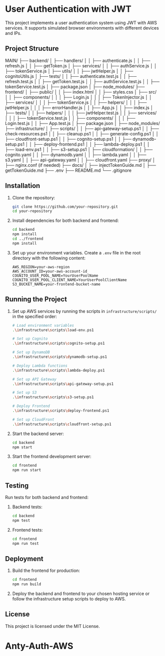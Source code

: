 # User Authentication with JWT

This project implements a user authentication system using JWT with AWS services. It supports simulated browser environments with different devices and IPs.

## Project Structure

MAIN/
├── backend/
│ ├── handlers/
│ │ ├── authenticate.js
│ │ ├── refresh.js
│ │ ├── getToken.js
│ ├── services/
│ │ ├── authService.js
│ │ ├── tokenService.js
│ ├── utils/
│ │ ├── jwtHelper.js
│ │ ├── cognitoUtils.js
│ ├── tests/
│ │ ├── authenticate.test.js
│ │ ├── refresh.test.js
│ │ ├── getToken.test.js
│ │ ├── authService.test.js
│ │ ├── tokenService.test.js
│ ├── package.json
│ ├── node_modules/
├── frontend/
│ ├── public/
│ │ ├── index.html
│ │ ├── styles.css
│ ├── src/
│ │ ├── components/
│ │ │ ├── Login.js
│ │ │ ├── TokenInjector.js
│ │ ├── services/
│ │ │ ├── tokenService.js
│ │ ├── helpers/
│ │ │ ├── jwtHelper.js
│ │ │ ├── errorHandler.js
│ │ ├── App.js
│ │ ├── index.js
│ ├── tests/
│ │ ├── helpers/
│ │ │ ├── jwtHelper.test.js
│ │ ├── services/
│ │ │ ├── tokenService.test.js
│ │ ├── components/
│ │ │ ├── Login.test.js
│ │ ├── App.test.js
│ ├── package.json
│ ├── node_modules/
├── infrastructure/
│ ├── scripts/
│ │ ├── api-gateway-setup.ps1
│ │ ├── check-resources.ps1
│ │ ├── cleanup.ps1
│ │ ├── generate-config.ps1
│ │ ├── cloudfront-setup.ps1
│ │ ├── cognito-setup.ps1
│ │ ├── dynamodb-setup.ps1
│ │ ├── deploy-frontend.ps1
│ │ ├── lambda-deploy.ps1
│ │ ├── load-env.ps1
│ │ ├── s3-setup.ps1
│ ├── cloudformation/
│ │ ├── cognito.yaml
│ │ ├── dynamodb.yaml
│ │ ├── lambda.yaml
│ │ ├── s3.yaml
│ │ ├── api-gateway.yaml
│ │ ├── cloudfront.yaml
├── proxy/
│ ├── nginx.conf (if needed)
├── docs/
│ ├── injectTokenGuide.md
│ ├── getTokenGuide.md
├── .env
├── README.md
└── .gitignore



## Installation

1. Clone the repository:
    ```sh
    git clone https://github.com/your-repository.git
    cd your-repository
    ```

2. Install dependencies for both backend and frontend:
    ```sh
    cd backend
    npm install
    cd ../frontend
    npm install
    ```

3. Set up your environment variables. Create a `.env` file in the root directory with the following content:
    ```plaintext
    AWS_REGION=your-aws-region
    AWS_ACCOUNT_ID=your-aws-account-id
    COGNITO_USER_POOL_NAME=YourUserPoolName
    COGNITO_USER_POOL_CLIENT_NAME=YourUserPoolClientName
    S3_BUCKET_NAME=your-frontend-bucket-name
    ```

## Running the Project

1. Set up AWS services by running the scripts in `infrastructure/scripts/` in the specified order:
    ```sh
    # Load environment variables
    .\infrastructure\scripts\load-env.ps1
    
    # Set up Cognito
    .\infrastructure\scripts\cognito-setup.ps1
    
    # Set up DynamoDB
    .\infrastructure\scripts\dynamodb-setup.ps1
    
    # Deploy Lambda functions
    .\infrastructure\scripts\lambda-deploy.ps1
    
    # Set up API Gateway
    .\infrastructure\scripts\api-gateway-setup.ps1
    
    # Set up S3
    .\infrastructure\scripts\s3-setup.ps1
    
    # Deploy Frontend
    .\infrastructure\scripts\deploy-frontend.ps1
    
    # Set up CloudFront
    .\infrastructure\scripts\cloudfront-setup.ps1
    ```

2. Start the backend server:
    ```sh
    cd backend
    npm start
    ```

3. Start the frontend development server:
    ```sh
    cd frontend
    npm run start
    ```

## Testing

Run tests for both backend and frontend:

1. Backend tests:
    ```sh
    cd backend
    npm test
    ```

2. Frontend tests:
    ```sh
    cd frontend
    npm run test
    ```

## Deployment

1. Build the frontend for production:
    ```sh
    cd frontend
    npm run build
    ```

2. Deploy the backend and frontend to your chosen hosting service or follow the infrastructure setup scripts to deploy to AWS.

## License

This project is licensed under the MIT License.
# Anty-Auth-AWS
